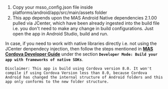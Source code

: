 1. Copy your msso_config.json file inside platforms/android/app/src/main/assets folder
2. This app depends upon the MAS Android Native dependencies 2.1.00 pulled via JCenter, which have been already ingested into the build file i.e. you don't need to make any change in build configurations. Just open the app in Android Studio, build and run.

In case, if you need to work with native libraries directly i.e. not using the JCenter denpendecy injection, then follow the steps mentioned in [**MAS Cordova Developer Guide**](https://techdocs.broadcom.com/content/broadcom/techdocs/us/en/ca-enterprise-software/layer7-api-management/mobile-sdk-for-ca-mobile-api-gateway/2-1/Cordova/Cordova_2-1.html) under the section **`Developer Mode: Build your app with frameworks of native SDKs`**.

```
Disclaimer: This app is build using Cordova version 8.0. It won't compile if using Cordova Version less than 8.0, because Cordova Android has changed the internal structure of Android folders and this app only conforms to the new folder structure.
```